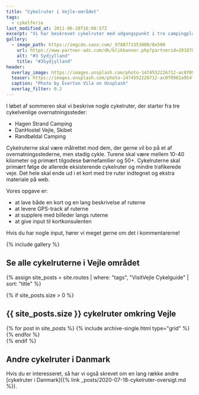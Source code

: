 ```yaml
---
title: "Cykelruter i Vejle-området"
tags:
  - cykelferie
last_modified_at: 2011-06-28T16:08:57Z
excerpt: "Vi har beskrevet cykelruter med udgangspunkt i tre campingpladser på Vejle-egnen."
gallery:
  - image_path: https://imgcdn.saxo.com/_9788771553000/0x500
    url: https://www.partner-ads.com/dk/klikbanner.php?partnerid=28187&bannerid=43264&htmlurl=https://www.saxo.com/dk/cykelkortserie-danmark-3-sydjylland_ukendt_9788771553000
    alt: "#3 Sydjylland"
    title: "#3Sydjylland"
header:
  overlay_image: https://images.unsplash.com/photo-1474552226712-ac0f0961a954?ixlib=rb-1.2.1&ixid=eyJhcHBfaWQiOjEyMDd9&auto=format&fit=crop&w=1651&q=80
  teaser: https://images.unsplash.com/photo-1474552226712-ac0f0961a954?ixlib=rb-1.2.1&ixid=eyJhcHBfaWQiOjEyMDd9&auto=format&fit=crop&w=400&q=80
  caption: "Photo by Everton Vila on Unsplash"
  overlay_filter: 0.2
---
```


I løbet af sommeren skal vi beskrive nogle cykelruter, der starter fra tre cykelvenlige overnatningssteder:

- Hagen Strand Camping
- DanHostel Vejle, Skibet
- Randbøldal Camping

Cykelruterne skal være målrettet mod dem, der gerne vil bo på et af overnatningsstederne, men stadig cykle. Turene skal være mellem 10-40 kilometer og primært tilgodese børnefamilier og 50+. Cykelruterne skal primært følge de allerede eksisterende cykelruter og mindre trafikerede veje. Det hele skal ende ud i et kort med tre ruter indtegnet og ekstra materiale på web.

Vores opgave er:

- at lave både en kort og en lang beskrivelse af ruterne
- at levere GPS-track af ruterne
- at supplere med billeder langs ruterne
- at give input til kortkonsulenten

Hvis du har nogle input, hører vi meget gerne om det i kommentarerne!

{% include gallery %}

## Se alle cykelruterne i Vejle området

{% assign site_posts = site.routes | where: "tags", "VisitVejle Cykelguide" | sort: "title" %}

{% if site_posts.size > 0 %}
<h2>{{ site_posts.size }} cykelruter omkring Vejle</h2>
<div class="grid__wrapper">
  {% for post in site_posts %}
    {% include archive-single.html type="grid" %}
  {% endfor %}
</div>
{% endif %}

## Andre cykelruter i Danmark

Hvis du er interesseret, så har vi også skrevet om en lang række andre [cykelruter i Danmark]({% link _posts/2020-07-18-cykelruter-oversigt.md %}).
